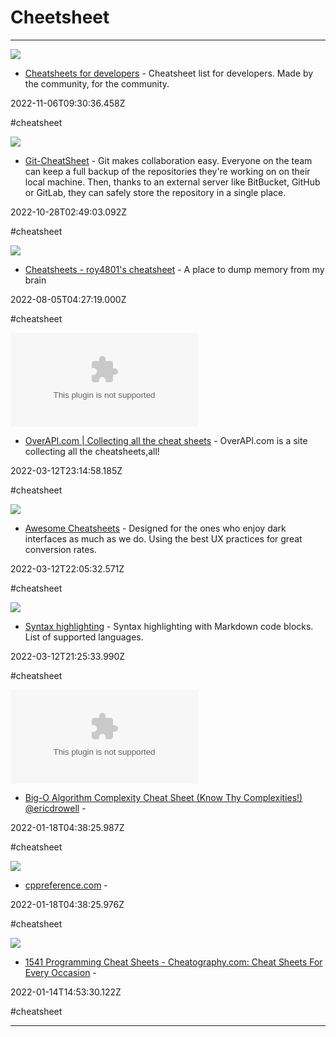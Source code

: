 # Cheetsheet

---

![](https://cheats.dhr.wtf/android-chrome-512x512.png)

- [Cheatsheets for developers](https://cheats.dhr.wtf) - Cheatsheet list for developers. Made by the community, for the community.

2022-11-06T09:30:36.458Z

#cheatsheet

![](https://eshantrivedi21.github.io/Git-CheatSheet/ASSETS/favicon.png)

- [Git-CheatSheet](https://eshantrivedi21.github.io/Git-CheatSheet) - Git makes collaboration easy. Everyone on the team can keep a full backup of the repositories they're working on on their local machine. Then, thanks to an external server like BitBucket, GitHub or GitLab, they can safely store the repository in a single place.

2022-10-28T02:49:03.092Z

#cheatsheet

![](https://rdl.ink/render/https%3A%2F%2Fdocs.roy4801.tw%2Fcheatsheets)

- [Cheatsheets - roy4801's cheatsheet](https://docs.roy4801.tw/cheatsheets) - A place to dump memory from my brain

2022-08-05T04:27:19.000Z

#cheatsheet

![](https://rdl.ink/render/https%3A%2F%2Foverapi.com)

- [OverAPI.com | Collecting all the cheat sheets](https://overapi.com) - OverAPI.com is a site collecting all the cheatsheets,all!

2022-03-12T23:14:58.185Z

#cheatsheet

![](https://rdl.ink/render/https%3A%2F%2Flecoupa.github.io%2Fawesome-cheatsheets)

- [Awesome Cheatsheets](https://lecoupa.github.io/awesome-cheatsheets) - Designed for the ones who enjoy dark interfaces as much as we do. Using the best UX practices for great conversion rates.

2022-03-12T22:05:32.571Z

#cheatsheet

![](https://rentry.co/static/logo-border.png)

- [Syntax highlighting](https://rentry.co/langs) - Syntax highlighting with Markdown code blocks. List of supported languages.

2022-03-12T21:25:33.990Z

#cheatsheet

![](https://rdl.ink/render/https%3A%2F%2Fwww.bigocheatsheet.com)

- [Big-O Algorithm Complexity Cheat Sheet (Know Thy Complexities!) @ericdrowell](https://www.bigocheatsheet.com) - 

2022-01-18T04:38:25.987Z

#cheatsheet

![](https://rdl.ink/render/https%3A%2F%2Fen.cppreference.com%2Fw)

- [cppreference.com](https://en.cppreference.com/w) - 

2022-01-18T04:38:25.976Z

#cheatsheet

![](https://rdl.ink/render/https%3A%2F%2Fcheatography.com%2Fprogramming)

- [1541 Programming Cheat Sheets - Cheatography.com: Cheat Sheets For Every Occasion](https://cheatography.com/programming) - 

2022-01-14T14:53:30.122Z

#cheatsheet

---

